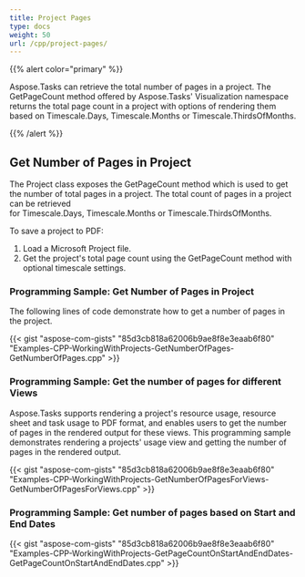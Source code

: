 ```yaml
---
title: Project Pages
type: docs
weight: 50
url: /cpp/project-pages/
---
```


{{% alert color="primary" %}} 

Aspose.Tasks can retrieve the total number of pages in a project. The GetPageCount method offered by Aspose.Tasks' Visualization namespace returns the total page count in a project with options of rendering them based on Timescale.Days, Timescale.Months or Timescale.ThirdsOfMonths.

{{% /alert %}} 
## **Get Number of Pages in Project**
The Project class exposes the GetPageCount method which is used to get the number of total pages in a project. The total count of pages in a project can be retrieved for Timescale.Days, Timescale.Months or Timescale.ThirdsOfMonths.

To save a project to PDF:

1. Load a Microsoft Project file.
1. Get the project's total page count using the GetPageCount method with optional timescale settings.
### **Programming Sample: Get Number of Pages in Project**
The following lines of code demonstrate how to get a number of pages in the project.

{{< gist "aspose-com-gists" "85d3cb818a62006b9ae8f8e3eaab6f80" "Examples-CPP-WorkingWithProjects-GetNumberOfPages-GetNumberOfPages.cpp" >}}
### **Programming Sample: Get the number of pages for different Views**
Aspose.Tasks supports rendering a project's resource usage, resource sheet and task usage to PDF format, and enables users to get the number of pages in the rendered output for these views. This programming sample demonstrates rendering a projects' usage view and getting the number of pages in the rendered output.

{{< gist "aspose-com-gists" "85d3cb818a62006b9ae8f8e3eaab6f80" "Examples-CPP-WorkingWithProjects-GetNumberOfPagesForViews-GetNumberOfPagesForViews.cpp" >}}
### **Programming Sample: Get number of pages based on Start and End Dates**
{{< gist "aspose-com-gists" "85d3cb818a62006b9ae8f8e3eaab6f80" "Examples-CPP-WorkingWithProjects-GetPageCountOnStartAndEndDates-GetPageCountOnStartAndEndDates.cpp" >}}

